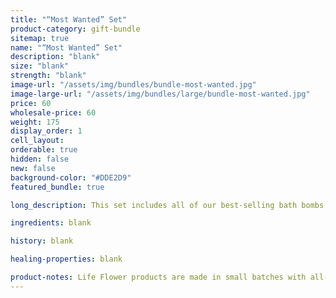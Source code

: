 ```yaml
---
title: "“Most Wanted” Set"
product-category: gift-bundle
sitemap: true
name: "“Most Wanted” Set"
description: "blank"
size: "blank"
strength: "blank"
image-url: "/assets/img/bundles/bundle-most-wanted.jpg"
image-large-url: "/assets/img/bundles/large/bundle-most-wanted.jpg"
price: 60
wholesale-price: 60
weight: 175
display_order: 1
cell_layout:
orderable: true
hidden: false
new: false
background-color: "#DDE2D9"
featured_bundle: true

long_description: This set includes all of our best-selling bath bombs. The Crystal Visions, Aphrodite, Flower Child, Sativa and Limonene. A bomb for every person or mood. The perfect ‘value pack’ for gifting to friends or to keep as a secret self-care stash for yourself. Originally priced at $75, discounted to $60!

ingredients: blank

history: blank

healing-properties: blank

product-notes: Life Flower products are made in small batches with all-natural and boutique ingredients. Orders are processed and shipped in 7-10 business days. Please allow additional time for&nbsp;delivery.
---
```

